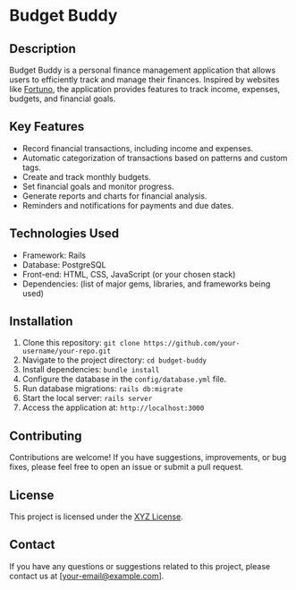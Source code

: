 # Budget Buddy

## Description

Budget Buddy is a personal finance management application that allows users to efficiently track and manage their finances. Inspired by websites like [Fortuno](https://fortuno.app/), the application provides features to track income, expenses, budgets, and financial goals.

## Key Features

- Record financial transactions, including income and expenses.
- Automatic categorization of transactions based on patterns and custom tags.
- Create and track monthly budgets.
- Set financial goals and monitor progress.
- Generate reports and charts for financial analysis.
- Reminders and notifications for payments and due dates.

## Technologies Used

- Framework: Rails
- Database: PostgreSQL
- Front-end: HTML, CSS, JavaScript (or your chosen stack)
- Dependencies: (list of major gems, libraries, and frameworks being used)

## Installation

1. Clone this repository: `git clone https://github.com/your-username/your-repo.git`
2. Navigate to the project directory: `cd budget-buddy`
3. Install dependencies: `bundle install`
4. Configure the database in the `config/database.yml` file.
5. Run database migrations: `rails db:migrate`
6. Start the local server: `rails server`
7. Access the application at: `http://localhost:3000`

## Contributing

Contributions are welcome! If you have suggestions, improvements, or bug fixes, please feel free to open an issue or submit a pull request.

## License

This project is licensed under the [XYZ License](license-link).

## Contact

If you have any questions or suggestions related to this project, please contact us at [your-email@example.com].
